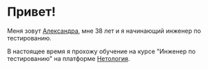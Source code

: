 # Привет!
Меня зовут [Александра](5783b6cf-4bf2-4ef3-8c99-a5a8eff5fd96.jpg), мне 38 лет и я начинающий инженер по тестированию.

В настоящее время я прохожу обучение на курсе "Инженер по тестированию" на платформе [Нетология](https://netology.ru/programs/qa-middle).
